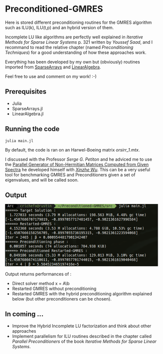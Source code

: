 # Preconditioned-GMRES
Here is stored different preconditioning routines for the GMRES algorithm such as ILU(k), ILU(t,p) and an hybrid version of them.

Incomplete LU like algorithms are perfectly well explained in <i>Iterative Methods for Sparse Linear Systems</i> p. 321 written by <i>Youssef Saad</i>, and I recommand to read the relative chapter (named <i>Preconditioning Techniques</i>) for a good understanding of how these approaches work.

Everything has been developed by my own but (obviously) routines imported from <a href=https://docs.julialang.org/en/v1/stdlib/SparseArrays/index.html>SparseArrays</a> and <a href=https://docs.julialang.org/en/v1/stdlib/LinearAlgebra/>LinearAlgebra</a>.

Feel free to use and comment on my work! :-)

## Prerequisites
* Julia
* SparseArrays.jl
* LinearAlgebra.jl

## Running the code

```shell
julia main.jl
```
By default, the code is ran on an Harwel-Boeing matrix <i>orsirr_1.mtx</i>.

I discussed with the Professor <i>Serge G. Petiton</i> and he adviced me to use the <a href=https://smg2s.github.io/>Parallel Generator of Non-Hermitian Matrices Computed from Given Spectra</a> he developed himself with <i><a href=https://github.com/brunowu>Xinzhe Wu<a></i>. This can be a very useful tool for benchmarking GMRES and Preconditioners given a set of eigenvalues, and will be called soon. 

## Output 
<p align='center'>
<img src="images/example.png"/>
</p>

Output returns performances of :
* Direct solver method x = A\b
* Restarted GMRES without preconditioning
* Restarted GMRES with the hybrid preconditioning algorithm explained below (but other preconditioners can be chosen).

## In coming ...

* Improve the Hybrid Incomplete LU factorization and think about other approaches
* Implement parallelism for ILU routines described in the chapter called <i>Parallel Preconditioners</i> of the book <i>Iterative Methods for Sparse Linear Systems</i>.

